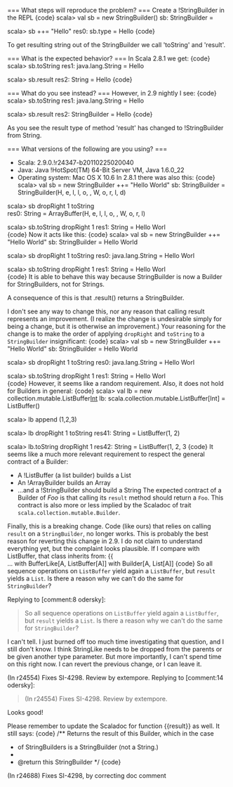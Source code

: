 === What steps will reproduce the problem? ===
Create a !StringBuilder in the REPL
{code}
scala> val sb = new StringBuilder()
sb: StringBuilder = 

scala> sb ++= "Hello"
res0: sb.type = Hello
{code} 

To get resulting string out of the StringBuilder we call 'toString' and 'result'.

=== What is the expected behavior? ===
In Scala 2.8.1 we get:
{code}
scala> sb.toString
res1: java.lang.String = Hello

scala> sb.result
res2: String = Hello
{code}

=== What do you see instead? ===
However, in 2.9 nightly I see:
{code}
scala> sb.toString
res1: java.lang.String = Hello

scala> sb.result
res2: StringBuilder = Hello
{code}

As you see the result type of method 'result' has changed to !StringBuilder from String.

=== What versions of the following are you using? ===
  - Scala: 2.9.0.!r24347-b20110225020040
  - Java: Java !HotSpot(TM) 64-Bit Server VM, Java 1.6.0_22
  - Operating system: Mac OS X 10.6
In 2.8.1 there was also this:
{code}
scala> val sb = new StringBuilder ++= "Hello World"
sb: StringBuilder = StringBuilder(H, e, l, l, o,  , W, o, r, l, d)

scala> sb dropRight 1 toString                     
res0: String = ArrayBuffer(H, e, l, l, o,  , W, o, r, l)

scala> sb.toString dropRight 1
res1: String = Hello Worl  
{code}
Now it acts like this:
{code}
scala> val sb = new StringBuilder ++= "Hello World"
sb: StringBuilder = Hello World

scala> sb dropRight 1 toString
res0: java.lang.String = Hello Worl

scala> sb.toString dropRight 1
res1: String = Hello Worl  
{code}
It is able to behave this way because StringBuilder is now a Builder for StringBuilders, not for Strings.

A consequence of this is that .result() returns a StringBuilder.

I don't see any way to change this, nor any reason that calling result represents an improvement.  (I realize the change is undesirable simply for being a change, but it is otherwise an improvement.)
Your reasoning for the change is to make the order of applying `dropRight` and `toString` to a `StringBuilder` insignificant:
{code}
scala> val sb = new StringBuilder ++= "Hello World"
sb: StringBuilder = Hello World

scala> sb dropRight 1 toString
res0: java.lang.String = Hello Worl

scala> sb.toString dropRight 1
res1: String = Hello Worl  
{code}
However, it seems like a random requirement. Also, it does not hold for Builders in general:
{code}
scala> val lb = new collection.mutable.ListBuffer[Int]()
lb: scala.collection.mutable.ListBuffer[Int] = ListBuffer()

scala> lb append (1,2,3)

scala> lb dropRight 1 toString
res41: String = ListBuffer(1, 2)

scala> lb.toString dropRight 1
res42: String = ListBuffer(1, 2, 3
{code}
It seems like a much more relevant requirement to respect the general contract of a Builder:
 * A !ListBuffer (a list builder) builds a List
 * An !ArrayBuilder builds an Array
 * ...and a !StringBuilder should build a String
The expected contract of a Builder of _Foo_ is that calling its `result` method should return a `Foo`.
This contract is also more or less implied by the Scaladoc of trait `scala.collection.mutable.Builder`.

Finally, this is a breaking change. Code (like ours) that relies on calling `result` on a `StringBuilder`, no longer works. This is probably the best reason for reverting this change in 2.9.
I do not claim to understand everything yet, but the complaint looks plausible. 
If I compare with ListBuffer, that class inherits from:
{{  
         ...
         with BufferLike[A, ListBuffer[A]]
         with Builder[A, List[A]] 
{code}
So all sequence operations on `ListBuffer` yield again a `ListBuffer`, but `result` yields a `List`. Is there a reason why we can't do the same for `StringBuilder`?
 
Replying to [comment:8 odersky]:
> So all sequence operations on `ListBuffer` yield again a `ListBuffer`, but `result` yields a `List`. Is there a reason why we can't do the same for `StringBuilder`?

I can't tell.  I just burned off too much time investigating that question, and I still don't know.  I think StringLike needs to be dropped from the parents or be given another type parameter.  But more importantly, I can't spend time on this right now.  I can revert the previous change, or I can leave it.

(In r24554) Fixes SI-4298. Review by extempore.
Replying to [comment:14 odersky]:
> (In r24554) Fixes SI-4298. Review by extempore.

Looks good!

Please remember to update the Scaladoc for function {{result}} as well. It still says:
{code}
/** Returns the result of this Builder, which in the case
 *  of StringBuilders is a StringBuilder (not a String.)
 *
 *  @return  this StringBuilder
 */
{code}

(In r24688) Fixes SI-4298, by correcting doc comment

